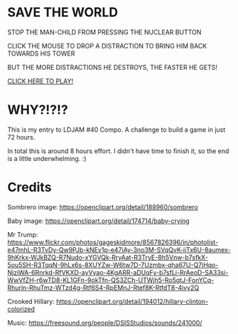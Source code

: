 
SAVE THE WORLD
==============

STOP THE MAN-CHILD FROM PRESSING THE NUCLEAR BUTTON
 
CLICK THE MOUSE TO DROP A DISTRACTION TO BRING HIM BACK TOWARDS HIS TOWER
 
BUT THE MORE DISTRACTIONS HE DESTROYS, THE FASTER HE GETS!

<a href="https://andrewl.github.io/trumps_trump/docroot/">CLICK HERE TO PLAY!</a>


WHY?!?!?
========

This is my entry to LDJAM #40 Compo. A challenge to build a game in just 72 hours. 

In total this is around 8 hours effort. I didn't have time to finish it, so the end is a little underwhelming. :)


Credits
=======

Sombrero image: https://openclipart.org/detail/188960/sombrero

Baby image: https://openclipart.org/detail/174714/baby-crying

Mr Trump: https://www.flickr.com/photos/gageskidmore/8567826396/in/photolist-e47mhL-R3TvDy-Qw9PJb-kNEv1p-e47iAy-3no3M-SVqQvK-iiTx6U-8aumex-9hKrkx-WJkBZQ-R7Nudo-xYGVQk-RryAat-R3TryE-8h5Vnw-b7sfkX-5ou5SH-R3TqqN-9hLx6s-8XUYZw-W6tw7D-7Uzmbx-qha67U-Q7jHqo-NjziWA-6Rnrkd-RfVKXD-ayVyao-4KgARR-aDUqFy-b7sfLi-RrAeoD-SA33si-WwVfZH-r6wTD8-KL1GFn-9okTfn-QS3ZCh-UTWjh5-Ro5qtJ-FonYCq-Rhurin-RhuTmz-WTzd4g-Rtf6S4-RpEMnJ-Rtef8K-RtfdT8-4ivy2Q

Crooked Hillary: https://openclipart.org/detail/194012/hillary-clinton-colorized

Music: https://freesound.org/people/DSISStudios/sounds/241000/
